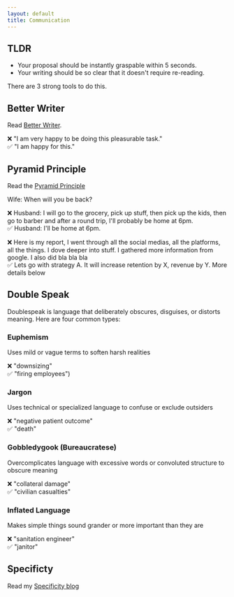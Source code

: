 ```yaml
---
layout: default
title: Communication
---
```


## TLDR

- Your proposal should be instantly graspable within 5 seconds.
- Your writing should be so clear that it doesn't require re-reading.

There are 3 strong tools to do this.

## Better Writer

Read [Better Writer](/better-writer).

❌ "I am very happy to be doing this pleasurable task."  
✅ "I am happy for this."  

## Pyramid Principle

Read the [Pyramid Principle](https://medium.com/lessons-from-mckinsey/the-pyramid-principle-f0885dd3c5c7)

Wife: When will you be back?  

❌ Husband: I will go to the grocery, pick up stuff, then pick up the kids, then go to barber and after a round trip, I'll probably be home at 6pm.  
✅ Husband: I'll be home at 6pm.  

❌ Here is my report, I went through all the social medias, all the platforms, all the things. I dove deeper into stuff. I gathered more information from google. I also did bla bla bla  
✅ Lets go with strategy A. It will increase retention by X, revenue by Y. More details below  

## Double Speak
Doublespeak is language that deliberately obscures, disguises, or distorts meaning. Here are four common types:  

### Euphemism
Uses mild or vague terms to soften harsh realities 

❌ "downsizing"  
✅ "firing employees")  

### Jargon
Uses technical or specialized language to confuse or exclude outsiders 

❌ "negative patient outcome"  
✅ "death"  

### Gobbledygook (Bureaucratese)
Overcomplicates language with excessive words or convoluted structure to obscure meaning 

❌ "collateral damage"  
✅ "civilian casualties"  

### Inflated Language
Makes simple things sound grander or more important than they are

❌ "sanitation engineer"  
✅ "janitor"  

## Specificty

Read my [Specificity blog](/specificity)

